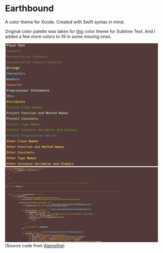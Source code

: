 Earthbound
==========

A color theme for Xcode. Created with Swift syntax in mind.

Original color palette was taken for [this](https://github.com/P233/Syntax-highlighting-for-Swift) color theme for Sublime Text. And I added a few more colors to fill in some missing ones.

![](https://raw.githubusercontent.com/Isuru-Nanayakkara/Earthbound/master/example1.png)
![](https://raw.githubusercontent.com/Isuru-Nanayakkara/Earthbound/master/example2.png)
(Source code from [Alamofire](https://github.com/Alamofire/Alamofire))
